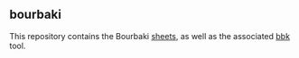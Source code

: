 bourbaki
--------

This repository contains the Bourbaki [sheets](./sheets/), as well as the associated [bbk](./bbk/) tool.
